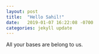 ```yaml
---
layout: post
title:  "Hello Sahil!"
date:   2019-01-07 16:22:08 -0700
categories: jekyll update
---
```

All your bases are belong to us.